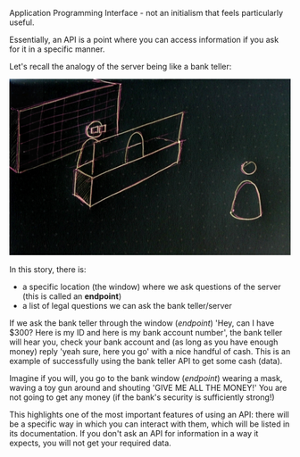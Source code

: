 Application Programming Interface - not an initialism that feels particularly useful.

Essentially, an API is a point where you can access information if you ask for it in a specific manner.

Let's recall the analogy of the server being like a bank teller:

![client server bank](./client_server_bank.png)

In this story, there is:
  - a specific location (the window) where we ask questions of the server (this is called an **endpoint**)
  - a list of legal questions we can ask the bank teller/server

If we ask the bank teller through the window (*endpoint*) 'Hey, can I have $300? Here is my ID and here is my bank account number', the bank teller will hear you, check your bank account and (as long as you have enough money) reply 'yeah sure, here you go' with a nice handful of cash. This is an example of successfully using the bank teller API to get some cash (data).

Imagine if you will, you go to the bank window (*endpoint*) wearing a mask, waving a toy gun around and shouting 'GIVE ME ALL THE MONEY!' You are not going to get any money (if the bank's security is sufficiently strong!)

This highlights one of the most important features of using an API: there will be a specific way in which you can interact with them, which will be listed in its documentation. If you don't ask an API for information in a way it expects, you will not get your required data.
